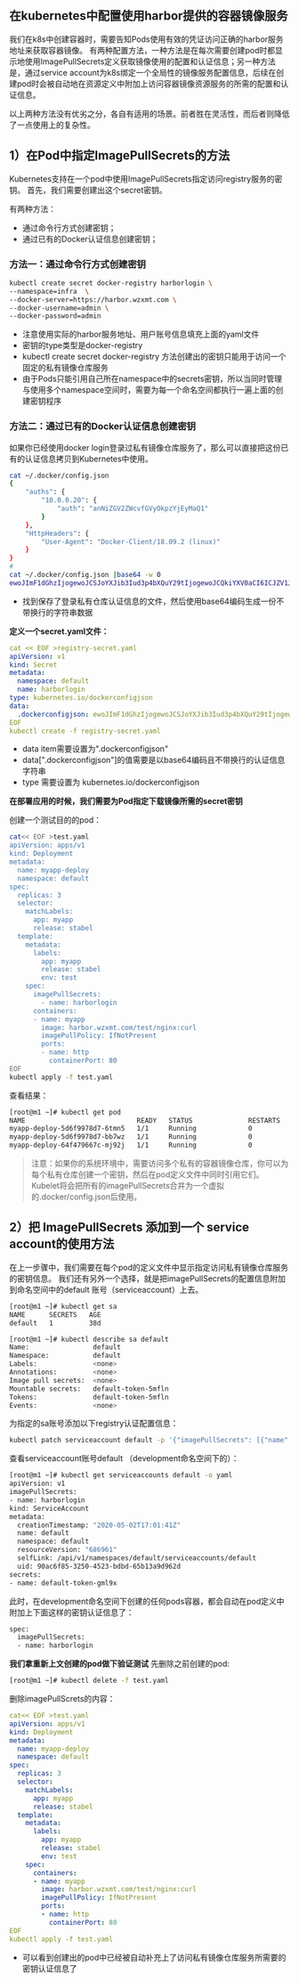 ## 在kubernetes中配置使用harbor提供的容器镜像服务

我们在k8s中创建容器时，需要告知Pods使用有效的凭证访问正确的harbor服务地址来获取容器镜像。
有两种配置方法，一种方法是在每次需要创建pod时都显示地使用ImagePullSecrets定义获取镜像使用的配置和认证信息；另一种方法是，通过service account为k8s绑定一个全局性的镜像服务配置信息，后续在创建pod时会被自动地在资源定义中附加上访问容器镜像资源服务的所需的配置和认证信息。

以上两种方法没有优劣之分，各自有适用的场景。前者胜在灵活性，而后者则降低了一点使用上的复杂性。

## 1）在Pod中指定ImagePullSecrets的方法

Kubernetes支持在一个pod中使用ImagePullSecrets指定访问registry服务的密钥。
首先，我们需要创建出这个secret密钥。

有两种方法：

- 通过命令行方式创建密钥；
- 通过已有的Docker认证信息创建密钥；

### 方法一：通过命令行方式创建密钥

```bash
kubectl create secret docker-registry harborlogin \
--namespace=infra  \
--docker-server=https://harbor.wzxmt.com \
--docker-username=admin \
--docker-password=admin
```

- 注意使用实际的harbor服务地址、用户账号信息填充上面的yaml文件
- 密钥的type类型是docker-registry
- kubectl create secret docker-registry 方法创建出的密钥只能用于访问一个固定的私有镜像仓库服务
- 由于Pods只能引用自己所在namespace中的secrets密钥，所以当同时管理与使用多个namespace空间时，需要为每一个命名空间都执行一遍上面的创建密钥程序

### 方法二：通过已有的Docker认证信息创建密钥

如果你已经使用docker login登录过私有镜像仓库服务了，那么可以直接把这份已有的认证信息拷贝到Kubernetes中使用。

```bash
cat ~/.docker/config.json
{
    "auths": {
        "10.0.0.20": {
            "auth": "anNiZGV2ZWcvfGVyOkpzYjEyMaQ1"
        }
    },
    "HttpHeaders": {
        "User-Agent": "Docker-Client/18.09.2 (linux)"
    }
}
#
cat ~/.docker/config.json |base64 -w 0
ewoJImF1dGhzIjogewoJCSJoYXJib3Iud3p4bXQuY29tIjogewoJCQkiYXV0aCI6ICJZV1J0YVc0NllXUnRhVzQ9IgoJCX0KCX0sCgkiSHR0cEhlYWRlcnMiOiB7CgkJIlVzZXItQWdlbnQiOiAiRG9ja2VyLUNsaWVudC8xOS4wMy44IChsaW51eCkiCgl9Cn0=
```

- 找到保存了登录私有仓库认证信息的文件，然后使用base64编码生成一份不带换行的字符串数据

**定义一个secret.yaml文件：**

```yaml
cat << EOF >registry-secret.yaml
apiVersion: v1
kind: Secret
metadata:
  namespace: default
  name: harborlogin
type: kubernetes.io/dockerconfigjson
data:
  .dockerconfigjson: ewoJImF1dGhzIjogewoJCSJoYXJib3Iud3p4bXQuY29tIjogewoJCQkiYXV0aCI6ICJZV1J0YVc0NllXUnRhVzQ9IgoJCX0KCX0sCgkiSHR0cEhlYWRlcnMiOiB7CgkJIlVzZXItQWdlbnQiOiAiRG9ja2VyLUNsaWVudC8xOS4wMy44IChsaW51eCkiCgl9Cn0=
EOF
kubectl create -f registry-secret.yaml
```

- data item需要设置为".dockerconfigjson"
- data[".dockerconfigjson"]的值需要是以base64编码且不带换行的认证信息字符串
- type 需要设置为 kubernetes.io/dockerconfigjson

**在部署应用的时候，我们需要为Pod指定下载镜像所需的secret密钥**

创建一个测试目的的pod：

```bash
cat<< EOF >test.yaml
apiVersion: apps/v1
kind: Deployment
metadata:
  name: myapp-deploy
  namespace: default
spec:
  replicas: 3
  selector:
    matchLabels:
      app: myapp
      release: stabel
  template:
    metadata:
      labels:
        app: myapp
        release: stabel
        env: test
    spec:
      imagePullSecrets:
        - name: harborlogin
      containers:
      - name: myapp
        image: harbor.wzxmt.com/test/nginx:curl
        imagePullPolicy: IfNotPresent
        ports:
        - name: http
          containerPort: 80
EOF
kubectl apply -f test.yaml
```

查看结果：

```bash
[root@m1 ~]# kubectl get pod 
NAME                            READY   STATUS              RESTARTS   AGE
myapp-deploy-5d6f9978d7-6tmn5   1/1     Running             0          169m
myapp-deploy-5d6f9978d7-bb7wz   1/1     Running             0          169m
myapp-deploy-64f479667c-mj92j   1/1     Running             0          24s
```

> 注意：如果你的系统环境中，需要访问多个私有的容器镜像仓库，你可以为每个私有仓库创建一个密钥，然后在pod定义文件中同时引用它们。Kubelet将会把所有的imagePullSecrets合并为一个虚拟的.docker/config.json后使用。

## 2）把 ImagePullSecrets 添加到一个 service account的使用方法

在上一步骤中，我们需要在每个pod的定义文件中显示指定访问私有镜像仓库服务的密钥信息。
我们还有另外一个选择，就是把imagePullSecrets的配置信息附加到命名空间中的default 账号（serviceaccount）上去。

```bash
[root@m1 ~]# kubectl get sa
NAME      SECRETS   AGE
default   1         38d

[root@m1 ~]# kubectl describe sa default
Name:                default
Namespace:           default
Labels:              <none>
Annotations:         <none>
Image pull secrets:  <none>
Mountable secrets:   default-token-5mfln
Tokens:              default-token-5mfln
Events:              <none>
```

为指定的sa账号添加以下registry认证配置信息：

```bash
kubectl patch serviceaccount default -p '{"imagePullSecrets": [{"name": "harborlogin"}]}'
```

查看serviceaccount账号default （development命名空间下的）：

```bash
[root@m1 ~]# kubectl get serviceaccounts default -o yaml
apiVersion: v1
imagePullSecrets:
- name: harborlogin
kind: ServiceAccount
metadata:
  creationTimestamp: "2020-05-02T17:01:41Z"
  name: default
  namespace: default
  resourceVersion: "686961"
  selfLink: /api/v1/namespaces/default/serviceaccounts/default
  uid: 90ac6f85-3250-4523-bdbd-65b13a9d962d
secrets:
- name: default-token-gml9x
```

此时，在development命名空间下创建的任何pods容器，都会自动在pod定义中附加上下面这样的密钥认证信息了：

```bash
spec:
  imagePullSecrets:
  - name: harborlogin
```

**我们拿重新上文创建的pod做下验证测试**
先删除之前创建的pod:

```bash
[root@m1 ~]# kubectl delete -f test.yaml
```

删除imagePullScrets的内容：

```yaml
cat<< EOF >test.yaml
apiVersion: apps/v1
kind: Deployment
metadata:
  name: myapp-deploy
  namespace: default
spec:
  replicas: 3
  selector:
    matchLabels:
      app: myapp
      release: stabel
  template:
    metadata:
      labels:
        app: myapp
        release: stabel
        env: test
    spec:
      containers:
      - name: myapp
        image: harbor.wzxmt.com/test/nginx:curl
        imagePullPolicy: IfNotPresent
        ports:
        - name: http
          containerPort: 80
EOF
kubectl apply -f test.yaml
```

- 可以看到创建出的pod中已经被自动补充上了访问私有镜像仓库服务所需要的密钥认证信息了